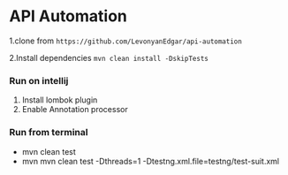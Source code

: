 API Automation
=======================



1.clone from `https://github.com/LevonyanEdgar/api-automation`

2.Install dependencies
`mvn clean install -DskipTests`


### Run on intellij

1. Install lombok plugin
2. Enable Annotation processor

### Run from terminal
- mvn clean test
- mvn mvn clean test -Dthreads=1 -Dtestng.xml.file=testng/test-suit.xml  
